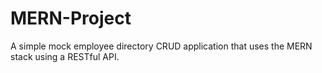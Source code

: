 # MERN-Project
A simple mock employee directory CRUD application that uses the MERN stack using a RESTful API.
